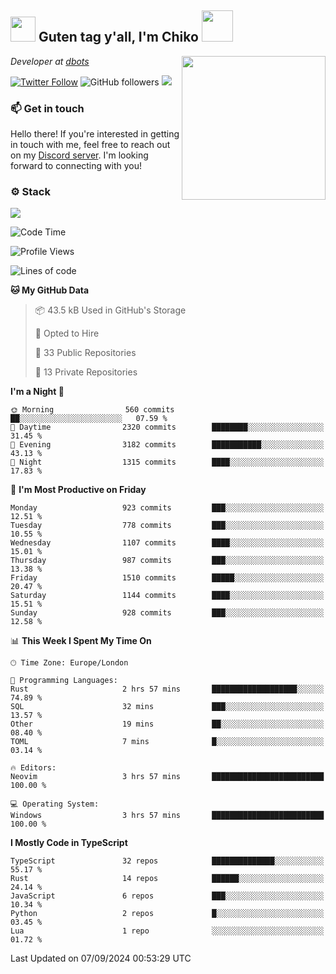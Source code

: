 <h2><img src="https://cdn.discordapp.com/emojis/1100181376730402906.gif?quality=lossless" width="40"> Guten tag y'all, I'm Chiko <img src="https://a.ppy.sh/15907233" width="50"></h2>
<a href="https://cataas.com"><img align='right' src="https://cataas.com/cat" width="230"></a>
<p><em>Developer at <a href="https://github.com/dbotsfun">dbots</a></em></p>

[![Twitter Follow](https://img.shields.io/twitter/follow/chikoxq?label=Follow)](https://twitter.com/intent/follow?screen_name=chikoxq)
![GitHub followers](https://img.shields.io/github/followers/chikof?label=Follow&style=social)
![](https://komarev.com/ghpvc/?username=chikof&color=blue)

### 📫 Get in touch
Hello there! If you're interested in getting in touch with me, feel free to reach out on my [Discord server](https://discord.gg/sejc7TnX6N). I'm looking forward to connecting with you!

### ⚙️ Stack
[![](https://skillicons.dev/icons?i=git,kubernetes,docker,js,ts,cloudflare,css,deno,express,graphql,html,mongodb,nestjs,py,react,apollo,bash,java,lua,nextjs,netlify,nodejs,ps,powershell,rust,neovim,tauri,sentry,postgres,tailwind,prisma,actix,workers)](https://skillicons.dev)

<!--START_SECTION:waka-->
![Code Time](http://img.shields.io/badge/Code%20Time-1%2C802%20hrs%2042%20mins-blue)

![Profile Views](http://img.shields.io/badge/Profile%20Views-0-blue)

![Lines of code](https://img.shields.io/badge/From%20Hello%20World%20I%27ve%20Written-6.4%20million%20lines%20of%20code-blue)

**🐱 My GitHub Data** 

> 📦 43.5 kB Used in GitHub's Storage 
 > 
> 💼 Opted to Hire
 > 
> 📜 33 Public Repositories 
 > 
> 🔑 13 Private Repositories 
 > 
**I'm a Night 🦉** 

```text
🌞 Morning                560 commits         ██░░░░░░░░░░░░░░░░░░░░░░░   07.59 % 
🌆 Daytime                2320 commits        ████████░░░░░░░░░░░░░░░░░   31.45 % 
🌃 Evening                3182 commits        ███████████░░░░░░░░░░░░░░   43.13 % 
🌙 Night                  1315 commits        ████░░░░░░░░░░░░░░░░░░░░░   17.83 % 
```
📅 **I'm Most Productive on Friday** 

```text
Monday                   923 commits         ███░░░░░░░░░░░░░░░░░░░░░░   12.51 % 
Tuesday                  778 commits         ███░░░░░░░░░░░░░░░░░░░░░░   10.55 % 
Wednesday                1107 commits        ████░░░░░░░░░░░░░░░░░░░░░   15.01 % 
Thursday                 987 commits         ███░░░░░░░░░░░░░░░░░░░░░░   13.38 % 
Friday                   1510 commits        █████░░░░░░░░░░░░░░░░░░░░   20.47 % 
Saturday                 1144 commits        ████░░░░░░░░░░░░░░░░░░░░░   15.51 % 
Sunday                   928 commits         ███░░░░░░░░░░░░░░░░░░░░░░   12.58 % 
```


📊 **This Week I Spent My Time On** 

```text
🕑︎ Time Zone: Europe/London

💬 Programming Languages: 
Rust                     2 hrs 57 mins       ███████████████████░░░░░░   74.89 % 
SQL                      32 mins             ███░░░░░░░░░░░░░░░░░░░░░░   13.57 % 
Other                    19 mins             ██░░░░░░░░░░░░░░░░░░░░░░░   08.40 % 
TOML                     7 mins              █░░░░░░░░░░░░░░░░░░░░░░░░   03.14 % 

🔥 Editors: 
Neovim                   3 hrs 57 mins       █████████████████████████   100.00 % 

💻 Operating System: 
Windows                  3 hrs 57 mins       █████████████████████████   100.00 % 
```

**I Mostly Code in TypeScript** 

```text
TypeScript               32 repos            ██████████████░░░░░░░░░░░   55.17 % 
Rust                     14 repos            ██████░░░░░░░░░░░░░░░░░░░   24.14 % 
JavaScript               6 repos             ███░░░░░░░░░░░░░░░░░░░░░░   10.34 % 
Python                   2 repos             █░░░░░░░░░░░░░░░░░░░░░░░░   03.45 % 
Lua                      1 repo              ░░░░░░░░░░░░░░░░░░░░░░░░░   01.72 % 
```




 Last Updated on 07/09/2024 00:53:29 UTC
<!--END_SECTION:waka-->


<!--
<p align="center">
     <a href="https://discord.gg/HhybNhchcC"><img src="https://invidget.switchblade.xyz/sejc7TnX6N" align="center" ><a>
</p> 
-->
